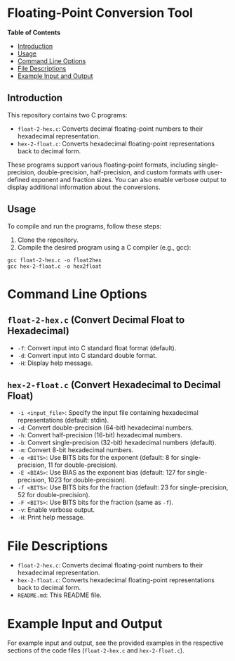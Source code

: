 # Floating-Point Conversion Tool

**Table of Contents**
- [Introduction](#introduction)
- [Usage](#usage)
- [Command Line Options](#command-line-options)
- [File Descriptions](#file-descriptions)
- [Example Input and Output](#example-input-and-output)

## Introduction

This repository contains two C programs:

- `float-2-hex.c`: Converts decimal floating-point numbers to their hexadecimal representation.
- `hex-2-float.c`: Converts hexadecimal floating-point representations back to decimal form.

These programs support various floating-point formats, including single-precision, double-precision, half-precision, and custom formats with user-defined exponent and fraction sizes. You can also enable verbose output to display additional information about the conversions.

## Usage

To compile and run the programs, follow these steps:

1. Clone the repository.
2. Compile the desired program using a C compiler (e.g., gcc):

```shell
gcc float-2-hex.c -o float2hex
gcc hex-2-float.c -o hex2float
```

# Command Line Options

## `float-2-hex.c` (Convert Decimal Float to Hexadecimal)
- `-f`: Convert input into C standard float format (default).
- `-d`: Convert input into C standard double format.
- `-H`: Display help message.

## `hex-2-float.c` (Convert Hexadecimal to Decimal Float)
- `-i <input_file>`: Specify the input file containing hexadecimal representations (default: stdin).
- `-d`: Convert double-precision (64-bit) hexadecimal numbers.
- `-h`: Convert half-precision (16-bit) hexadecimal numbers.
- `-b`: Convert single-precision (32-bit) hexadecimal numbers (default).
- `-m`: Convert 8-bit hexadecimal numbers.
- `-e <BITS>`: Use BITS bits for the exponent (default: 8 for single-precision, 11 for double-precision).
- `-E <BIAS>`: Use BIAS as the exponent bias (default: 127 for single-precision, 1023 for double-precision).
- `-f <BITS>`: Use BITS bits for the fraction (default: 23 for single-precision, 52 for double-precision).
- `-F <BITS>`: Use BITS bits for the fraction (same as `-f`).
- `-v`: Enable verbose output.
- `-H`: Print help message.

# File Descriptions

- `float-2-hex.c`: Converts decimal floating-point numbers to their hexadecimal representation.
- `hex-2-float.c`: Converts hexadecimal floating-point representations back to decimal form.
- `README.md`: This README file.

# Example Input and Output

For example input and output, see the provided examples in the respective sections of the code files (`float-2-hex.c` and `hex-2-float.c`).

